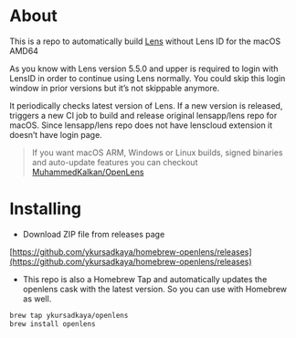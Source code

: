 # About
This is a repo to automatically build [Lens](https://github.com/lensapp/lens) without Lens ID for the macOS AMD64

As you know with Lens version 5.5.0 and upper is required to login with LensID in order to continue using Lens normally.
You could skip this login window in prior versions but it’s not skippable anymore.

It periodically checks latest version of Lens. If a new version is released, triggers a new CI job to build and release original lensapp/lens repo for macOS.
Since lensapp/lens repo does not have lenscloud extension it doesn’t have login page.

> If you want macOS ARM, Windows or Linux builds, signed binaries and auto-update features you can checkout [MuhammedKalkan/OpenLens](https://github.com/MuhammedKalkan/OpenLens)

# Installing

- Download ZIP file from releases page

[https://github.com/ykursadkaya/homebrew-openlens/releases](https://github.com/ykursadkaya/homebrew-openlens/releases)

-  This repo is also a Homebrew Tap and automatically updates the openlens cask with the latest version. So you can use with Homebrew as well.


```bash
brew tap ykursadkaya/openlens
brew install openlens
```
